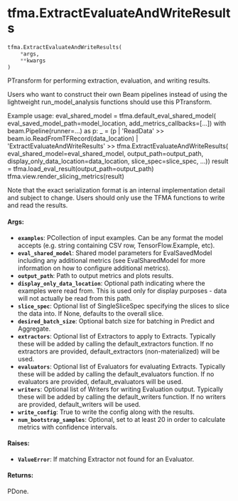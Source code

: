 <div itemscope itemtype="http://developers.google.com/ReferenceObject">
<meta itemprop="name" content="tfma.ExtractEvaluateAndWriteResults" />
<meta itemprop="path" content="Stable" />
</div>

# tfma.ExtractEvaluateAndWriteResults

``` python
tfma.ExtractEvaluateAndWriteResults(
    *args,
    **kwargs
)
```

<!-- Placeholder for "Used in" -->

PTransform for performing extraction, evaluation, and writing results.

Users who want to construct their own Beam pipelines instead of using the
lightweight run_model_analysis functions should use this PTransform.

Example usage:
  eval_shared_model = tfma.default_eval_shared_model(
      eval_saved_model_path=model_location,
      add_metrics_callbacks=[...])
  with beam.Pipeline(runner=...) as p:
    _ = (p
         | 'ReadData' >> beam.io.ReadFromTFRecord(data_location)
         | 'ExtractEvaluateAndWriteResults' >>
         tfma.ExtractEvaluateAndWriteResults(
             eval_shared_model=eval_shared_model,
             output_path=output_path,
             display_only_data_location=data_location,
             slice_spec=slice_spec,
             ...))
  result = tfma.load_eval_result(output_path=output_path)
  tfma.view.render_slicing_metrics(result)

Note that the exact serialization format is an internal implementation detail
and subject to change. Users should only use the TFMA functions to write and
read the results.

#### Args:

* <b>`examples`</b>: PCollection of input examples. Can be any format the model accepts
    (e.g. string containing CSV row, TensorFlow.Example, etc).
* <b>`eval_shared_model`</b>: Shared model parameters for EvalSavedModel including any
    additional metrics (see EvalSharedModel for more information on how to
    configure additional metrics).
* <b>`output_path`</b>: Path to output metrics and plots results.
* <b>`display_only_data_location`</b>: Optional path indicating where the examples were
    read from. This is used only for display purposes - data will not actually
    be read from this path.
* <b>`slice_spec`</b>: Optional list of SingleSliceSpec specifying the slices to slice
    the data into. If None, defaults to the overall slice.
* <b>`desired_batch_size`</b>: Optional batch size for batching in Predict and
    Aggregate.
* <b>`extractors`</b>: Optional list of Extractors to apply to Extracts. Typically
    these will be added by calling the default_extractors function. If no
    extractors are provided, default_extractors (non-materialized) will be
    used.
* <b>`evaluators`</b>: Optional list of Evaluators for evaluating Extracts. Typically
    these will be added by calling the default_evaluators function. If no
    evaluators are provided, default_evaluators will be used.
* <b>`writers`</b>: Optional list of Writers for writing Evaluation output. Typically
    these will be added by calling the default_writers function. If no writers
    are provided, default_writers will be used.
* <b>`write_config`</b>: True to write the config along with the results.
* <b>`num_bootstrap_samples`</b>: Optional, set to at least 20 in order to calculate
    metrics with confidence intervals.


#### Raises:

* <b>`ValueError`</b>: If matching Extractor not found for an Evaluator.


#### Returns:

PDone.